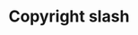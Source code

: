 ---
title: Copyright slash
tags: ["copyright", "slash", "no copyright", "public domain", "rights", "license"]
icon: copyright-slash
svg: '<svg xmlns="http://www.w3.org/2000/svg" width="24" height="24" fill="none" viewBox="0 0 24 24" stroke-width="1.5" stroke-linecap="round" stroke-linejoin="round" stroke="currentColor"><path d="m3 21 2.636-2.636M21 3l-2.636 2.636m0 0A9 9 0 1 1 5.636 18.364M18.364 5.636 5.636 18.364m-2.02-3.087A9 9 0 0 1 15.277 3.615"/><path d="M14 9c-.48-.6-1.07-1-2-1-4.171 0-4.171 8 0 8 .93 0 1.52-.4 2-1"/></svg>'
---